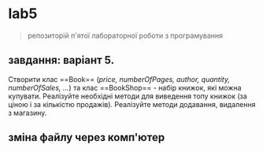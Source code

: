 # lab5
> репозиторій п'ятої лабораторної роботи з програмування
## завдання: варіант 5.

Створити клас ==Book== (*price, numberOfPages, author, quantity, numberOfSales, ...*) та клас ==BookShop== - набір книжок, які можна купувати. Реалізуйте необхідні методи для виведення топу книжок (за ціною і за кількістю продажів). Реалізуйте методи додавання, видалення з магазину.

## зміна файлу через комп'ютер
